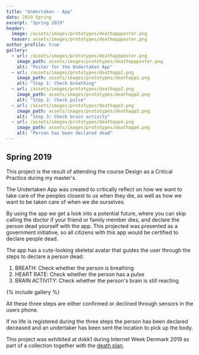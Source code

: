 ```yaml
---
title: "Undertaken - App"
dato: 2019 Spring
excerpt: "Spring 2019"
header:
  image: /assets/images/prototypes/deathappposter.png
  teaser: assets/images/prototypes/deathappposter.png
author_profile: true
gallery:
  - url: /assets/images/prototypes/deathappposter.png
    image_path: assets/images/prototypes/deathappposter.png
    alt: "Poster for the Undertaken App"
  - url: /assets/images/prototypes/deathapp1.png
    image_path: assets/images/prototypes/deathapp1.png
    alt: "Step 1: Check breathing"
  - url: /assets/images/prototypes/deathapp2.png
    image_path: assets/images/prototypes/deathapp2.png
    alt: "Step 2: Check pulse"
  - url: /assets/images/prototypes/deathapp3.png
    image_path: assets/images/prototypes/deathapp3.png
    alt: "Step 3: Check brain activity"
  - url: /assets/images/prototypes/deathapp4.png
    image_path: assets/images/prototypes/deathapp4.png
    alt: "Person has been declared dead"
---
```


## Spring 2019

This project is the result of attending the course Design as a Critical Practice during my master's.

The Undertaken App was created to critically reflect on how we want to take care of the peoples closest to us when they die, as well as how we want to be taken care of when we die ourselves.

By using the app we get a look into a potential future, where you can skip calling the doctor if your friend or family member dies, and declare the person dead yourself with the app. This projected was presented as a government initiative, so all citizens with this app would be certified to declare people dead.

The app has a cute-looking skeletal avatar that guides the user through the steps to declare a person dead:
1. BREATH: Check whether the person is breathing
2. HEART RATE: Check whether the person has a pulse
3. BRAIN ACTIVITY: Check whether the person's brain is still reacting

{% include gallery %}

All these three steps are either confirmed or declined through sensors in the users phone.

If no life is registered during the three steps the person has been declared deceased and an undertaker has been sent the location to pick up the body.

This project was exhibited at dokk1 during Internet Week Denmark 2019 as part of a collection together with the [death plan](#LINK).
